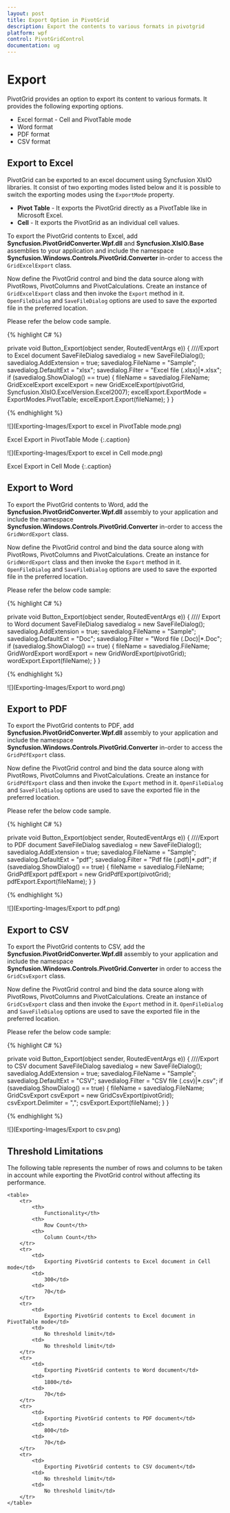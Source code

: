```yaml
---
layout: post
title: Export Option in PivotGrid
description: Export the contents to various formats in pivotgrid
platform: wpf
control: PivotGridControl
documentation: ug
---
```


# Export

PivotGrid provides an option to export its content to various formats. It provides the following exporting options.

* Excel format - Cell and PivotTable mode
* Word format
* PDF format
* CSV format

## Export to Excel

PivotGrid can be exported to an excel document using Syncfusion XlsIO libraries. It consist of two exporting modes listed below and it is possible to switch the exporting modes using the `ExportMode` property.

* **Pivot Table** - It exports the PivotGrid directly as a PivotTable like in Microsoft Excel.
* **Cell** - It exports the PivotGrid as an individual cell values.

To export the PivotGrid contents to Excel, add **Syncfusion.PivotGridConverter.Wpf.dll** and **Syncfusion.XlsIO.Base** assemblies to your application and include the namespace **Syncfusion.Windows.Controls.PivotGrid.Converter** in-order to access the `GridExcelExport` class.

Now define the PivotGrid control and bind the data source along with PivotRows, PivotColumns and PivotCalculations. Create an instance of `GridExcelExport` class and then invoke the `Export` method in it. `OpenFileDialog` and `SaveFileDialog` options are used to save the exported file in the preferred location.

Please refer the below code sample.

{% highlight C# %}

private void Button_Export(object sender, RoutedEventArgs e)) {
    ////Export to Excel document
    SaveFileDialog savedialog = new SaveFileDialog();
    savedialog.AddExtension = true;
    savedialog.FileName = "Sample";
    savedialog.DefaultExt = "xlsx";
    savedialog.Filter = "Excel file (.xlsx)|*.xlsx";
    if (savedialog.ShowDialog() == true) {
        fileName = savedialog.FileName;
        GridExcelExport excelExport = new GridExcelExport(pivotGrid, Syncfusion.XlsIO.ExcelVersion.Excel2007);
        excelExport.ExportMode = ExportModes.PivotTable;
        excelExport.Export(fileName);
    }
}

{% endhighlight %}

![](Exporting-Images/Export to excel in PivotTable mode.png)

Excel Export in PivotTable Mode
{:.caption}

![](Exporting-Images/Export to excel in Cell mode.png)

Excel Export in Cell Mode
{:.caption}

## Export to Word

To export the PivotGrid contents to Word, add the **Syncfusion.PivotGridConverter.Wpf.dll** assembly to your application and include the namespace **Syncfusion.Windows.Controls.PivotGrid.Converter** in-order to access the `GridWordExport` class.

Now define the PivotGrid control and bind the data source along with PivotRows, PivotColumns and PivotCalculations. Create an instance for `GridWordExport` class and then invoke the `Export` method in it. `OpenFileDialog` and `SaveFileDialog` options are used to save the exported file in the preferred location.

Please refer the below code sample:

{% highlight C# %}

private void Button_Export(object sender, RoutedEventArgs e)) {
    //// Export to Word document
    SaveFileDialog savedialog = new SaveFileDialog();
    savedialog.AddExtension = true;
    savedialog.FileName = "Sample";
    savedialog.DefaultExt = "Doc";
    savedialog.Filter = "Word file (.Doc)|*.Doc";
    if (savedialog.ShowDialog() == true) {
        fileName = savedialog.FileName;
        GridWordExport wordExport = new GridWordExport(pivotGrid);
        wordExport.Export(fileName);
    }
}

{% endhighlight %}

![](Exporting-Images/Export to word.png)

## Export to PDF

To export the PivotGrid contents to PDF, add **Syncfusion.PivotGridConverter.Wpf.dll** assembly to your application and include the namespace **Syncfusion.Windows.Controls.PivotGrid.Converter** in-order to access the `GridPdfExport` class.

Now define the PivotGrid control and bind the data source along with PivotRows, PivotColumns and PivotCalculations. Create an instance for `GridPdfExport` class and then invoke the `Export` method in it. `OpenFileDialog` and `SaveFileDialog` options are used to save the exported file in the preferred location.

Please refer the below code sample.

{% highlight C# %}

private void Button_Export(object sender, RoutedEventArgs e)) {
    ////Export to PDF document
    SaveFileDialog savedialog = new SaveFileDialog();
    savedialog.AddExtension = true;
    savedialog.FileName = "Sample";
    savedialog.DefaultExt = "pdf";
    savedialog.Filter = "Pdf file (.pdf)|*.pdf";
    if (savedialog.ShowDialog() == true) {
        fileName = savedialog.FileName;
        GridPdfExport pdfExport = new GridPdfExport(pivotGrid);
        pdfExport.Export(fileName);
    }
}

{% endhighlight %}

![](Exporting-Images/Export to pdf.png)

## Export to CSV

To export the PivotGrid contents to CSV, add the **Syncfusion.PivotGridConverter.Wpf.dll** assembly to your application and include the namespace **Syncfusion.Windows.Controls.PivotGrid.Converter** in order to access the `GridCsvExport` class.

Now define the PivotGrid control and bind the data source along with PivotRows, PivotColumns and PivotCalculations. Create an instance of `GridCsvExport` class and then invoke the `Export` method in it. `OpenFileDialog` and `SaveFileDialog` options are used to save the exported file in the preferred location.

Please refer the below code sample:

{% highlight C# %}

private void Button_Export(object sender, RoutedEventArgs e)) {
    ////Export to CSV document
    SaveFileDialog savedialog = new SaveFileDialog();
    savedialog.AddExtension = true;
    savedialog.FileName = "Sample";
    savedialog.DefaultExt = "CSV";
    savedialog.Filter = "CSV file (.csv)|*.csv";
    if (savedialog.ShowDialog() == true) {
        fileName = savedialog.FileName;
        GridCsvExport csvExport = new GridCsvExport(pivotGrid);
        csvExport.Delimiter = ",";
        csvExport.Export(fileName);
    }
}

{% endhighlight %}

![](Exporting-Images/Export to csv.png)

## Threshold Limitations

The following table represents the number of rows and columns to be taken in account while exporting the PivotGrid control without affecting its performance.

    <table>
        <tr>
            <th>
                Functionality</th>
            <th>
                Row Count</th>
            <th>
                Column Count</th>
        </tr>
        <tr>
            <td>
                Exporting PivotGrid contents to Excel document in Cell mode</td>
            <td>
                300</td>
            <td>
                70</td>
        </tr>
        <tr>
            <td>
                Exporting PivotGrid contents to Excel document in PivotTable mode</td>
            <td>
                No threshold limit</td>
            <td>
                No threshold limit</td>
        </tr>
        <tr>
            <td>
                Exporting PivotGrid contents to Word document</td>
            <td>
                1800</td>
            <td>
                70</td>
        </tr>
        <tr>
            <td>
                Exporting PivotGrid contents to PDF document</td>
            <td>
                800</td>
            <td>
                70</td>
        </tr>
        <tr>
            <td>
                Exporting PivotGrid contents to CSV document</td>
            <td>
                No threshold limit</td>
            <td>
                No threshold limit</td>
        </tr>
    </table>